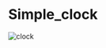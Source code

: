 # Simple_clock
![clock](https://user-images.githubusercontent.com/63243050/194373495-73d8ccd6-da06-41cb-b894-6b29b2f2322f.PNG)
